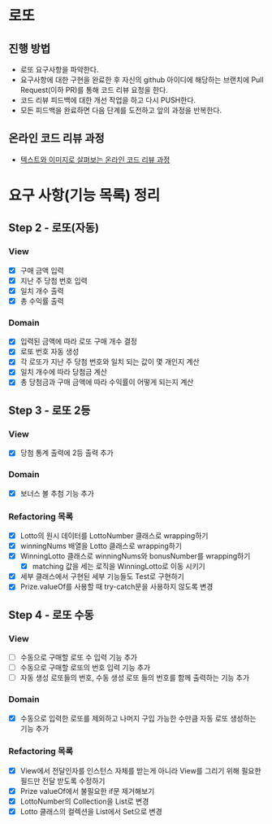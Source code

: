 # 로또
## 진행 방법
* 로또 요구사항을 파악한다.
* 요구사항에 대한 구현을 완료한 후 자신의 github 아이디에 해당하는 브랜치에 Pull Request(이하 PR)를 통해 코드 리뷰 요청을 한다.
* 코드 리뷰 피드백에 대한 개선 작업을 하고 다시 PUSH한다.
* 모든 피드백을 완료하면 다음 단계를 도전하고 앞의 과정을 반복한다.

## 온라인 코드 리뷰 과정
* [텍스트와 이미지로 살펴보는 온라인 코드 리뷰 과정](https://github.com/next-step/nextstep-docs/tree/master/codereview)

# 요구 사항(기능 목록) 정리
## Step 2 - 로또(자동)
### View
- [X] 구매 금액 입력
- [X] 지난 주 당첨 번호 입력
- [X] 일치 개수 출력
- [X] 총 수익률 출력
### Domain
- [X] 입력된 금액에 따라 로또 구매 개수 결정
- [X] 로또 번호 자동 생성
- [X] 각 로또가 지난 주 당첨 번호와 일치 되는 값이 몇 개인지 계산
- [X] 일치 개수에 따라 당첨금 계산
- [X] 총 당첨금과 구매 금액에 따라 수익률이 어떻게 되는지 계산

## Step 3 - 로또 2등
### View
- [X] 당첨 통계 출력에 2등 출력 추가
### Domain
- [X] 보너스 볼 추첨 기능 추가
### Refactoring 목록
- [X] Lotto의 원시 데이터를 LottoNumber 클래스로 wrapping하기
- [X] winningNums 배열을 Lotto 클래스로 wrapping하기
- [X] WinningLotto 클래스로 winningNums와 bonusNumber를 wrapping하기
  - [X] matching 값을 세는 로직을 WinningLotto로 이동 시키기
- [X] 세부 클래스에서 구현된 세부 기능들도 Test로 구현하기
- [X] Prize.valueOf를 사용할 때 try-catch문을 사용하지 않도록 변경

## Step 4 - 로또 수동
### View
- [ ] 수동으로 구매할 로또 수 입력 기능 추가
- [ ] 수동으로 구매할 로또의 번호 입력 기능 추가
- [ ] 자동 생성 로또들의 번호, 수동 생성 로또 들의 번호를 함께 출력하는 기능 추가
### Domain
- [X] 수동으로 입력한 로또를 제외하고 나머지 구입 가능한 수만큼 자동 로또 생성하는 기능 추가
### Refactoring 목록
- [X] View에서 전달인자를 인스턴스 자체를 받는게 아니라 View를 그리기 위해 필요한 필드만 전달 받도록 수정하기
- [X] Prize valueOf에서 불필요한 if문 제거해보기
- [X] LottoNumber의 Collection을 List로 변경
- [X] Lotto 클래스의 컬렉션을 List에서 Set으로 변경